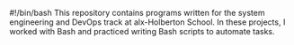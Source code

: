 #!/bin/bash
This repository contains programs written for the system engineering and DevOps track at alx-Holberton School. In these projects, I worked with Bash and practiced writing Bash scripts to automate tasks.
